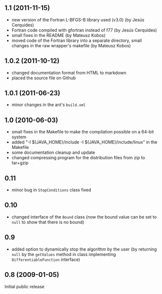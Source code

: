 1.1 (2011-11-15)
----------------
- new version of the Fortran L-BFGS-B library used (v3.0) (by Jesús Cerquides)
- Fortran code compiled with gfortran instead of f77 (by Jesús Cerquides)
- small fixes in the README (by Mateusz Kobos)
- moved code of the Fortran library into a separate directory, small changes in the raw wrapper's makefile (by Mateusz Kobos)

1.0.2 (2011-10-12)
------------------
- changed documentation format from HTML to markdown
- placed the source file on Github

1.0.1 (2011-06-23)
------------------
- minor changes in the ant's `build.xml`

1.0 (2010-06-03)
----------------
- small fixes in the Makefile to make the compilation possible on a 64-bit system
- added "-I $(JAVA_HOME)/include -I $(JAVA_HOME)/include/linux" in the Makefile
- some documentation cleanup and update
- changed compressing program for the distribution files from zip to tar+gzip

0.11
----
- minor bug in `StopConditions` class fixed

0.10
----
- changed interface of the `Bound` class (now the bound value can be set to `null` to show that there is no bound)

0.9
---
- added option to dynamically stop the algorithm by the user (by returning `null` by the `getValues` method in class implementing `DifferentiableFunction` interface)

0.8 (2009-01-05)
----------------
Initial public release
